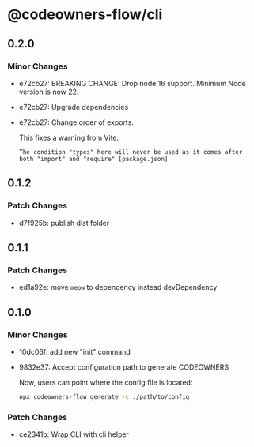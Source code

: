 # @codeowners-flow/cli

## 0.2.0

### Minor Changes

- e72cb27: BREAKING CHANGE: Drop node 16 support. Minimum Node version is now 22.
- e72cb27: Upgrade dependencies
- e72cb27: Change order of exports.

  This fixes a warning from Vite:

  ```
  The condition "types" here will never be used as it comes after both "import" and "require" [package.json]
  ```

## 0.1.2

### Patch Changes

- d7f925b: publish dist folder

## 0.1.1

### Patch Changes

- ed1a92e: move `meow` to dependency instead devDependency

## 0.1.0

### Minor Changes

- 10dc06f: add new "init" command
- 9832e37: Accept configuration path to generate CODEOWNERS

  Now, users can point where the config file is located:

  ```bash
  npx codeowners-flow generate -c ./path/to/config
  ```

### Patch Changes

- ce2341b: Wrap CLI with cli helper
